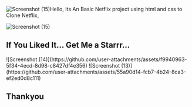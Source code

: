 ![Screenshot (15)](https://github.com/user-attachments/assets/0f2c983e-cde4-4368-8d6a-264719b2b466)Hello, Its An Basic Netflix project using html and css to Clone Netflix,

![Screenshot (15)](https://github.com/user-attachments/assets/656da3a4-9f3b-495f-bed4-da9f50388150)

 <div class="Netflix-img">
        <h2>If You Liked It... Get Me a Starrr...</h2>
        ![Screenshot (14)](https://github.com/user-attachments/assets/f9940963-5f34-4ecd-8d98-c8427df4e356)
        ![Screenshot (13)](https://github.com/user-attachments/assets/55a90d14-fcb7-4b24-8ca3-ef2ed0d8c111)
        <h2>Thankyou</h2>
        </div>

        



